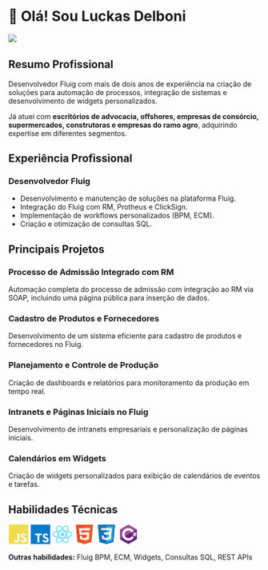 <body>
    <div class="container">
        <div class="profile-header">
            <h1>👋 Olá! Sou Luckas Delboni</h1>
            <a class="linkedin-badge" href="https://www.linkedin.com/in/luckas-delboni" target="_blank">
                <img src="https://img.shields.io/badge/LinkedIn-0077B5?style=for-the-badge&logo=linkedin&logoColor=white" width="120">
            </a>
        </div>
        
  <h2>Resumo Profissional</h2>
  <p>Desenvolvedor Fluig com mais de dois anos de experiência na criação de soluções para automação de processos, integração de sistemas e desenvolvimento de widgets personalizados.</p>
  <p>Já atuei com <b>escritórios de advocacia, offshores, empresas de consórcio, supermercados, construtoras e empresas do ramo agro</b>, adquirindo expertise em diferentes segmentos.</p>
  
  <h2>Experiência Profissional</h2>
  <h3>Desenvolvedor Fluig</h3>
  <ul>
      <li>Desenvolvimento e manutenção de soluções na plataforma Fluig.</li>
      <li>Integração do Fluig com RM, Protheus e ClickSign.</li>
      <li>Implementação de workflows personalizados (BPM, ECM).</li>
      <li>Criação e otimização de consultas SQL.</li>
  </ul>
  
  <h2>Principais Projetos</h2>
  <h3>Processo de Admissão Integrado com RM</h3>
  <p>Automação completa do processo de admissão com integração ao RM via SOAP, incluindo uma página pública para inserção de dados.</p>
  
  <h3>Cadastro de Produtos e Fornecedores</h3>
  <p>Desenvolvimento de um sistema eficiente para cadastro de produtos e fornecedores no Fluig.</p>
  
  <h3>Planejamento e Controle de Produção</h3>
  <p>Criação de dashboards e relatórios para monitoramento da produção em tempo real.</p>
  
  <h3>Intranets e Páginas Iniciais no Fluig</h3>
  <p>Desenvolvimento de intranets empresariais e personalização de páginas iniciais.</p>
  
  <h3>Calendários em Widgets</h3>
  <p>Criação de widgets personalizados para exibição de calendários de eventos e tarefas.</p>
  
  <h2>Habilidades Técnicas</h2>
  <div class="me-tech">
      <img src="https://raw.githubusercontent.com/devicons/devicon/master/icons/javascript/javascript-plain.svg" height="40" alt="JavaScript">
      <img src="https://raw.githubusercontent.com/devicons/devicon/master/icons/typescript/typescript-plain.svg" height="40" alt="TypeScript">
      <img src="https://raw.githubusercontent.com/devicons/devicon/master/icons/react/react-original.svg" height="40" alt="React">
      <img src="https://raw.githubusercontent.com/devicons/devicon/master/icons/html5/html5-original.svg" height="40" alt="HTML5">
      <img src="https://raw.githubusercontent.com/devicons/devicon/master/icons/css3/css3-original.svg" height="40" alt="CSS3">
      <img src="https://raw.githubusercontent.com/devicons/devicon/master/icons/csharp/csharp-original.svg" height="40" alt="CSharp">
      <p><b>Outras habilidades:</b> Fluig BPM, ECM, Widgets, Consultas SQL, REST APIs</p>
  </div>
</div>
</body>
</html>
